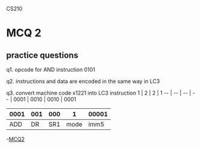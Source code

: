 CS210

# MCQ 2

## practice questions

q1. opcode for AND instruction
0101

q2. instructions and data are encoded in the same way in LC3

q3. convert machine code x1221 into LC3 instruction
1 | 2 | 2 | 1
-- | -- | -- | -- |
0001 | 0010 | 0010 | 0001

0001 | 001 | 000 | 1 | 00001
-- | -- | -- | -- | -- |
ADD | DR | SR1 | mode | imm5 

-[MCQ2](#mcq-2)